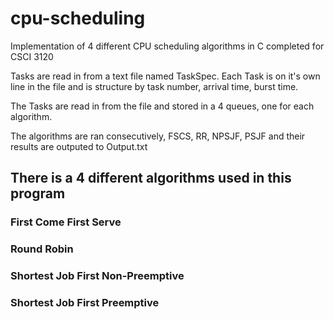 # cpu-scheduling
Implementation of 4 different CPU scheduling algorithms in C completed for CSCI 3120

Tasks are read in from a text file named TaskSpec. Each Task is on it's own line in the file 
and is structure by task number, arrival time, burst time. 

The Tasks are read in from the file and stored in a 4 queues, one for each algorithm. 

The algorithms are ran consecutively, FSCS, RR, NPSJF, PSJF and their results are outputed to
Output.txt

## There is a 4 different algorithms used in this program 

### First Come First Serve 

### Round Robin 

### Shortest Job First Non-Preemptive 

### Shortest Job First Preemptive 


